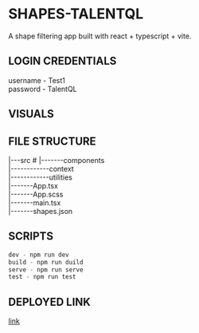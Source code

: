 # SHAPES-TALENTQL
A shape filtering app built with react + typescript + vite.

#####

## LOGIN CREDENTIALS
username - Test1 \
password - TalentQL

#####

## VISUALS


#####

## FILE STRUCTURE
|---src #
|-------components \
|------------context \
|------------utilities \
|-------App.tsx \
|-------App.scss \
|-------main.tsx \
|-------shapes.json

#####

## SCRIPTS
```javascript
dev - npm run dev
build - npm run duild
serve - npm run serve
test - npm run test
```

#####

## DEPLOYED LINK
[link](https://shapes-talentql.netlify.app)